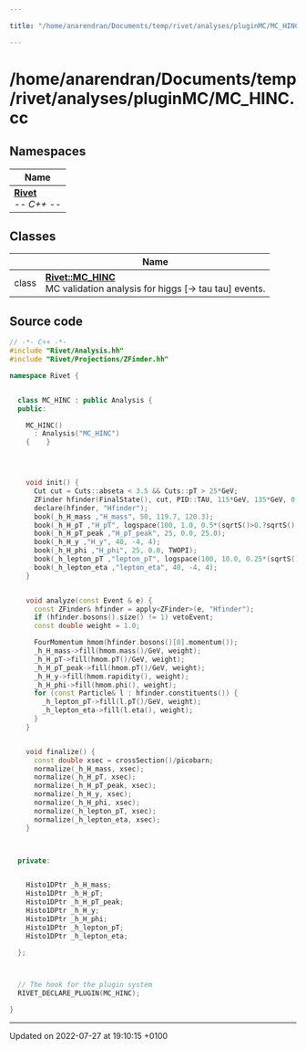 ```yaml
---

title: "/home/anarendran/Documents/temp/rivet/analyses/pluginMC/MC_HINC.cc"

---
```


# /home/anarendran/Documents/temp/rivet/analyses/pluginMC/MC_HINC.cc



## Namespaces

| Name           |
| -------------- |
| **[Rivet](http://example.org/namespaces/namespacerivet/)** <br>-*- C++ -*-  |

## Classes

|                | Name           |
| -------------- | -------------- |
| class | **[Rivet::MC_HINC](http://example.org/classes/classrivet_1_1mc__hinc/)** <br>MC validation analysis for higgs [-> tau tau] events.  |




## Source code

```cpp
// -*- C++ -*-
#include "Rivet/Analysis.hh"
#include "Rivet/Projections/ZFinder.hh"

namespace Rivet {


  class MC_HINC : public Analysis {
  public:

    MC_HINC()
      : Analysis("MC_HINC")
    {    }




    void init() {
      Cut cut = Cuts::abseta < 3.5 && Cuts::pT > 25*GeV;
      ZFinder hfinder(FinalState(), cut, PID::TAU, 115*GeV, 135*GeV, 0.0, ZFinder::ClusterPhotons::NONE, ZFinder::AddPhotons::NO, 125*GeV);
      declare(hfinder, "Hfinder");
      book(_h_H_mass ,"H_mass", 50, 119.7, 120.3);
      book(_h_H_pT ,"H_pT", logspace(100, 1.0, 0.5*(sqrtS()>0.?sqrtS():14000.)/GeV));
      book(_h_H_pT_peak ,"H_pT_peak", 25, 0.0, 25.0);
      book(_h_H_y ,"H_y", 40, -4, 4);
      book(_h_H_phi ,"H_phi", 25, 0.0, TWOPI);
      book(_h_lepton_pT ,"lepton_pT", logspace(100, 10.0, 0.25*(sqrtS()>0.?sqrtS():14000.)/GeV));
      book(_h_lepton_eta ,"lepton_eta", 40, -4, 4);
    }


    void analyze(const Event & e) {
      const ZFinder& hfinder = apply<ZFinder>(e, "Hfinder");
      if (hfinder.bosons().size() != 1) vetoEvent;
      const double weight = 1.0;

      FourMomentum hmom(hfinder.bosons()[0].momentum());
      _h_H_mass->fill(hmom.mass()/GeV, weight);
      _h_H_pT->fill(hmom.pT()/GeV, weight);
      _h_H_pT_peak->fill(hmom.pT()/GeV, weight);
      _h_H_y->fill(hmom.rapidity(), weight);
      _h_H_phi->fill(hmom.phi(), weight);
      for (const Particle& l : hfinder.constituents()) {
        _h_lepton_pT->fill(l.pT()/GeV, weight);
        _h_lepton_eta->fill(l.eta(), weight);
      }
    }


    void finalize() {
      const double xsec = crossSection()/picobarn;
      normalize(_h_H_mass, xsec);
      normalize(_h_H_pT, xsec);
      normalize(_h_H_pT_peak, xsec);
      normalize(_h_H_y, xsec);
      normalize(_h_H_phi, xsec);
      normalize(_h_lepton_pT, xsec);
      normalize(_h_lepton_eta, xsec);
    }



  private:


    Histo1DPtr _h_H_mass;
    Histo1DPtr _h_H_pT;
    Histo1DPtr _h_H_pT_peak;
    Histo1DPtr _h_H_y;
    Histo1DPtr _h_H_phi;
    Histo1DPtr _h_lepton_pT;
    Histo1DPtr _h_lepton_eta;

  };



  // The hook for the plugin system
  RIVET_DECLARE_PLUGIN(MC_HINC);

}
```


-------------------------------

Updated on 2022-07-27 at 19:10:15 +0100
